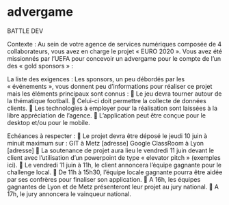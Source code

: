 # advergame
BATTLE DEV

Contexte :
Au sein de votre agence de services numériques composée de 4 collaborateurs, vous avez en charge le
projet « EURO 2020 ». Vous avez été missionnés par l’UEFA pour concevoir un advergame pour le compte
de l’un des « gold sponsors » :

La liste des exigences :
Les sponsors, un peu débordés par les « événements », vous donnent peu d’informations pour réaliser ce
projet mais les éléments principaux sont connus :
 Le jeu devra tourner autour de la thématique football.
 Celui-ci doit permettre la collecte de données clients.
 Les technologies à employer pour la réalisation sont laissées à la libre appréciation de l’agence.
 L’application peut être conçue pour le desktop et/ou pour le mobile.

Echéances à respecter :
 Le projet devra être déposé le jeudi 10 juin à minuit maximum sur :
GIT à Metz [adresse]
Google ClassRoom à Lyon [adresse]
 La soutenance de projet aura lieu le vendredi 11 juin devant le client avec l’utilisation d’un
powerpoint de type « elevator pitch » (exemples ici).
 Le vendredi 11 juin à 11h, le client annoncera l’équipe gagnante pour le challenge local.
 De 11h à 15h30, l’équipe locale gagnante pourra être aidée par ses confrères pour finaliser son
application.
 A 16h, les équipes gagnantes de Lyon et de Metz présenteront leur projet au jury national.
 A 17h, le jury annoncera le vainqueur national.
